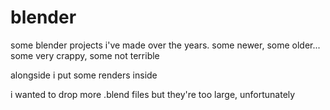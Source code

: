 # blender

some blender projects i've made over the years. some newer, some older... some very crappy, some not terrible

alongside i put some renders inside

i wanted to drop more .blend files but they're too large, unfortunately
